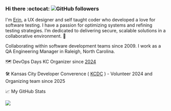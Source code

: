 ### **Hi there** :octocat: ![GitHub followers](https://img.shields.io/github/followers/exc304?style=social) 

I'm [Erin](https://linkedin.com/in/erin-crise), a UX designer and self taught coder who developed a love for software testing.
I have a passion for optimizing systems and refining testing strategies. 
I’m dedicated to delivering secure, scalable solutions in a collaborative environment. 🚀

Collaborating within software development teams since 2009. I work as a QA Engineering Manager in Raleigh, North Carolina.

🗺️ DevOps Days KC Organizer since [2024](https://devopsdays.org/events/2024-kansas-city/welcome/)

🛠️ Kansas City Developer Converence ( [KCDC](https://www.kcdc.info/) ) - Volunteer 2024 and Organizing team since 2025

📈 My GitHub Stats
<p align="left"><img src="https://github-readme-stats.vercel.app/api/top-langs/?username=exc304&layout=compact&theme=react"/></p>
